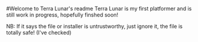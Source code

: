 #Welcome to Terra Lunar's readme
Terra Lunar is my first platformer and is still work in progress, hopefully finshed soon!

NB: If it says the file or installer is untrustworthy, just ignore it, the file is totally safe! (I've checked)
